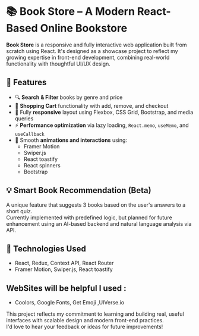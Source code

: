# 📚 Book Store – A Modern React-Based Online Bookstore

**Book Store** is a responsive and fully interactive web application built from scratch using React. It's designed as a showcase project to reflect my growing expertise in front-end development, combining real-world functionality with thoughtful UI/UX design.

## 🚀 Features

- 🔍 **Search & Filter** books by genre and price
- 🛒 **Shopping Cart** functionality with add, remove, and checkout
- 📱 Fully **responsive** layout using Flexbox, CSS Grid, Bootstrap, and media queries
- ⚡️ **Performance optimization** via lazy loading, `React.memo`, `useMemo`, and `useCallback`
- 🎨 Smooth **animations and interactions** using:
  - Framer Motion
  - Swiper.js
  - React toastify
  - React spinners
  - Bootstrap

## 💡 Smart Book Recommendation (Beta)
A unique feature that suggests 3 books based on the user's answers to a short quiz.  
Currently implemented with predefined logic, but planned for future enhancement using an AI-based backend and natural language analysis via API.

## 🧩 Technologies Used

- React, Redux, Context API, React Router
- Framer Motion, Swiper.js, React toastify

## WebSites will be helpful I used :
- Coolors, Google Fonts, Get Emoji ,UIVerse.io


This project reflects my commitment to learning and building real, useful interfaces with scalable design and modern front-end practices.  
I'd love to hear your feedback or ideas for future improvements!
